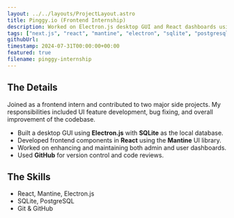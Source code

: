 ```yaml
---
layout: ../../layouts/ProjectLayout.astro
title: Pinggy.io (Frontend Internship)
description: Worked on Electron.js desktop GUI and React dashboards using Mantine, SQLite, and PostgreSQL.
tags: ["next.js", "react", "mantine", "electron", "sqlite", "postgresql", "internship"]
githubUrl: 
timestamp: 2024-07-31T00:00:00+00:00
featured: true
filename: pinggy-internship
---
```


## The Details

Joined as a frontend intern and contributed to two major side projects. My responsibilities included UI feature development, bug fixing, and overall improvement of the codebase.

- Built a desktop GUI using **Electron.js** with **SQLite** as the local database.
- Developed frontend components in **React** using the **Mantine** UI library.
- Worked on enhancing and maintaining both admin and user dashboards.
- Used **GitHub** for version control and code reviews.

## The Skills

- React, Mantine, Electron.js
- SQLite, PostgreSQL
- Git & GitHub
